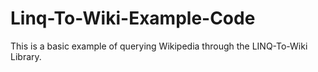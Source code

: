 Linq-To-Wiki-Example-Code
=========================

This is a basic example of querying Wikipedia through the LINQ-To-Wiki Library.
